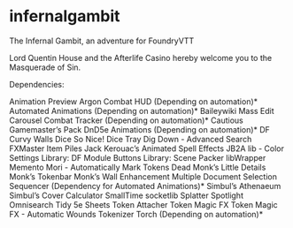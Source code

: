 # infernalgambit
The Infernal Gambit, an adventure for FoundryVTT

Lord Quentin House and the Afterlife Casino hereby welcome you to the Masquerade of Sin.

Dependencies:

Animation Preview
Argon Combat HUD (Depending on automation)*
Automated Animations (Depending on automation)*
Baileywiki Mass Edit
Carousel Combat Tracker (Depending on automation)*
Cautious Gamemaster’s Pack
DnD5e Animations (Depending on automation)*
DF Curvy Walls
Dice So Nice!
Dice Tray
Dig Down - Advanced Search
FXMaster
Item Piles
Jack Kerouac’s Animated Spell Effects
JB2A
lib - Color Settings
Library: DF Module Buttons
Library: Scene Packer
libWrapper
Memento Mori - Automatically Mark Tokens Dead
Monk’s Little Details
Monk’s Tokenbar
Monk’s Wall Enhancement
Multiple Document Selection
Sequencer (Dependency for Automated Animations)*
Simbul’s Athenaeum
Simbul’s Cover Calculator
SmallTime
socketlib
Splatter
Spotlight Omnisearch
Tidy 5e Sheets
Token Attacher
Token Magic FX
Token Magic FX - Automatic Wounds
Tokenizer
Torch (Depending on automation)*
